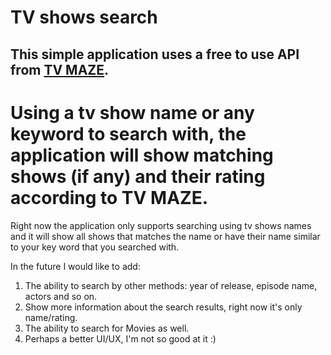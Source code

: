 # TV shows search

## This simple application uses a free to use API from [TV MAZE](https://www.tvmaze.com/api).

# Using a tv show name or any keyword to search with, the application will show matching shows (if any) and their rating according to TV MAZE.

Right now the application only supports searching using tv shows names and it will show all shows that matches the name or have their name similar to your key word that you searched with.

In the future I would like to add:
1. The ability to search by other methods: year of release, episode name, actors and so on.
2. Show more information about the search results, right now it's only name/rating.
4. The ability to search for Movies as well.
5. Perhaps a better UI/UX, I'm not so good at it :)

